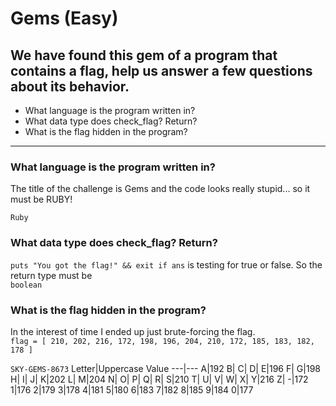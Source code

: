 # Gems (Easy)
## We have found this gem of a program that contains a flag, help us answer a few questions about its behavior.

-	What language is the program written in?
-	What data type does check_flag? Return?
-	What is the flag hidden in the program?

---

###	What language is the program written in?
The title of the challenge is Gems and the code looks really stupid... so it must be RUBY!

`Ruby`
###	What data type does check_flag? Return?
`puts "You got the flag!" && exit if ans` is testing for true or false. So the return type must be <br>
`boolean`
###	What is the flag hidden in the program?
In the interest of time I ended up just brute-forcing the flag. <br>
`flag = [ 210, 202, 216, 172, 198, 196, 204, 210, 172, 185, 183, 182, 178 ]`

`SKY-GEMS-8673`
Letter|Uppercase Value
---|---
A|192
B|
C|
D|
E|196
F|
G|198
H|
I|
J|
K|202
L|
M|204
N|
O|
P|
Q|
R|
S|210
T|
U|
V|
W|
X|
Y|216
Z|
-|172
1|176
2|179
3|178
4|181
5|180
6|183
7|182
8|185
9|184
0|177
